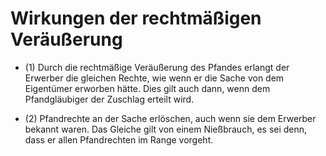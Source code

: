 # Wirkungen der rechtmäßigen Veräußerung

- (1) Durch die rechtmäßige Veräußerung des Pfandes erlangt der Erwerber die gleichen Rechte, wie wenn er die Sache von dem Eigentümer erworben hätte. Dies gilt auch dann, wenn dem Pfandgläubiger der Zuschlag erteilt wird.

- (2) Pfandrechte an der Sache erlöschen, auch wenn sie dem Erwerber bekannt waren. Das Gleiche gilt von einem Nießbrauch, es sei denn, dass er allen Pfandrechten im Range vorgeht.

